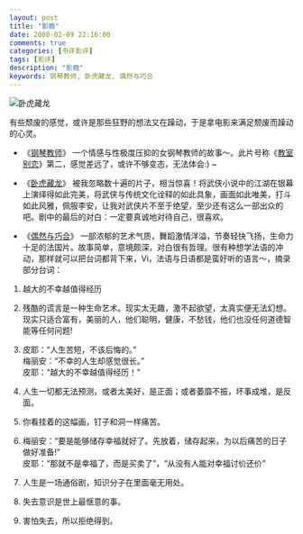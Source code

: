 ```yaml
---
layout: post
title: "影瘾"
date: 2008-02-09 22:16:00
comments: true
categories: [书评影评]
tags: [影评]
description: "影瘾"
keywords: 钢琴教师, 卧虎藏龙, 偶然与巧合
---
```


![卧虎藏龙](http://img3.douban.com/view/movie_poster_cover/spst/public/p1507810991.jpg)

有些颓废的感觉，或许是那些狂野的想法又在躁动，于是拿电影来满足颓废而躁动的心灵。

* 《[钢琴教师](http://movie.douban.com/subject/1306730/)》
一个情感与性极度压抑的女钢琴教师的故事～。此片号称《[教室别恋](http://movie.douban.com/subject/1303031/)》第二，感觉差远了，或许不够变态，无法体会:) ~

* 《[卧虎藏龙](http://movie.douban.com/subject/1301168/)》
被我忽略数十遍的片子，相当惊喜！将武侠小说中的江湖在银幕上演绎得如此完美，将武侠与传统文化诠释的如此具象，画面如此唯美，打斗如此风雅，佩服李安，让我对武侠片不至于绝望，至少还有这么一部出众的吧。剧中的最后的对白：一定要真诚地对待自己，很喜欢。
 
 <!--more-->

* 《[偶然与巧合](http://movie.douban.com/subject/1420124/)》
一部浓郁的艺术气质，舞蹈激情洋溢，节奏轻快飞扬，生命力十足的法国片。故事简单，意境颇深，对白很有哲理。很有种想学法语的冲动，那样就可以把台词都背下来，Vi，法语与日语都是蛮好听的语言～，摘录部分台词：

1. 越大的不幸越值得经历

2. 残酷的谎言是一种生命艺术。现实太无趣，激不起欲望，太真实便无法幻想。现实只适合富有，美丽的人，他们聪明，健康，不愁钱，他们也没任何道德智能等任何问题!

3. 皮耶：“人生苦短，不该后悔的。”   
  	梅丽安：“不幸的人生却感觉很长。”   
  	皮耶：“越大的不幸越值得经历！”

4. 人生一切都无法预测，或者太美好，是正面；或者萎靡不振，坏事成堆，是反面。

5. 你看挂着的这幅画，钉子和洞一样痛苦。

6. 梅丽安：“要是能够储存幸福就好了。先放着，储存起来，为以后痛苦的日子做好准备!”  
	皮耶：“那就不是幸福了，而是买卖了”，“从没有人能对幸福讨价还价”

7. 人生是一场通俗剧，知识分子在里面毫无用处。
 
8. 失去意识是世上最惬意的事。
 
9. 害怕失去，所以拒绝得到。
